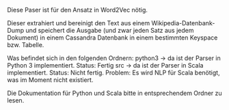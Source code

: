 Diese Paser ist für den Ansatz in Word2Vec nötig.

Dieser extrahiert und bereinigt den Text aus einem Wikipedia-Datenbank-Dump und speichert die Ausgabe (und zwar jeden Satz aus jedem Dokument) in einem
Cassandra Datenbank in einem bestimmten Keyspace bzw. Tabelle.

Was befindet sich in den folgenden Ordnern:
python3 -> da ist der Parser in Python 3 implementiert. Status: Fertig
src -> da ist der Parser in Scala implementiert. Status: Nicht fertig. Problem: Es wird NLP für Scala benötigt, was im Moment nicht existiert. 

Die Dokumentation für Python und Scala bitte in entsprechendem Ordner zu lesen.